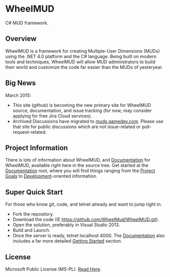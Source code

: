 WheelMUD
========
C# MUD framework.

## Overview
WheelMUD is a framework for creating Multiple-User Dimensions (MUDs) using the .NET 4.0 platform and the C# language. Being built on modern tools and techniques, WheelMUD will allow MUD administrators to build their world and customize the code far easier than the MUDs of yesteryear.

## Big News
March 2015:
* This site (github) is becoming the new primary site for WheelMUD source, documentation, and issue tracking (for now; may consider applying for free Jira Cloud services).
* Archived Discussions have migrated to [muds.gamedev.com](http://muds.gamedev.com). Please use that site for public discussions which are not issue-related or pull-request-related.

## Project Information
There is lots of information about WheelMUD, and [Documentation](Documentation/README.md) for WheelMUD, available right here in the source tree.
Get started at the [Documentation](Documentation/README.md) root, where you will find things ranging from the [Project Goals](Documentation/ProjectGoals.md) to [Development](Documentation/Development/README.md)-oriented information.

## Super Quick Start
For those who know git, code, and telnet already and want to jump right in.
* Fork the repository.
* Download the code (IE https://github.com/WheelMud/WheelMUD.git).
* Open the solution, preferably in Visual Studio 2013.
* Build and Launch.
* Once the server is ready, telnet localhost 4000.
The [Documentation](Documentation/README.md) also includes a far more detailed [Getting Started](Documentation/GettingStarted.md) section.

## License
Microsoft Public License (MS-PL). [Read Here](src/LICENSE.txt).
